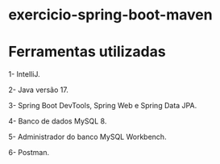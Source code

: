# exercicio-spring-boot-maven

# Ferramentas utilizadas

1- IntelliJ.

2- Java versão 17.

3- Spring Boot DevTools, Spring Web e Spring Data JPA.

4- Banco de dados MySQL 8.

5- Administrador do banco MySQL Workbench.

6- Postman.
